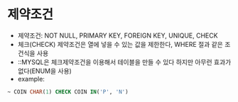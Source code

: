# 제약조건

- 제약조건: NOT NULL, PRIMARY KEY, FOREIGN KEY, UNIQUE, CHECK
- 체크(CHECK) 제약조건은 열에 넣을 수 있는 값을 제한한다, WHERE 절과 같은 조건식을 사용
- ::MYSQL은 체크제약조건을 이용해서 테이블을 만들 수 있다 하지만 아무런 효과가 없다(ENUM을 사용)
- example:

```sql
~ COIN CHAR(1) CHECK COIN IN('P', 'N')
```
